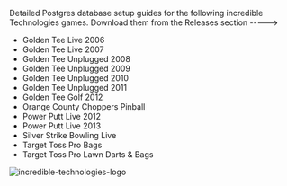 Detailed Postgres database setup guides for the following incredible Technologies games.  Download them from the Releases section ----->

- Golden Tee Live 2006
- Golden Tee Live 2007
- Golden Tee Unplugged 2008
- Golden Tee Unplugged 2009
- Golden Tee Unplugged 2010
- Golden Tee Unplugged 2011
- Golden Tee Golf 2012
- Orange County Choppers Pinball
- Power Putt Live 2012
- Power Putt Live 2013
- Silver Strike Bowling Live
- Target Toss Pro Bags
- Target Toss Pro Lawn Darts & Bags

![incredible-technologies-logo](https://github.com/user-attachments/assets/b4cc8719-e2e0-4cce-a085-665f360d3523)
